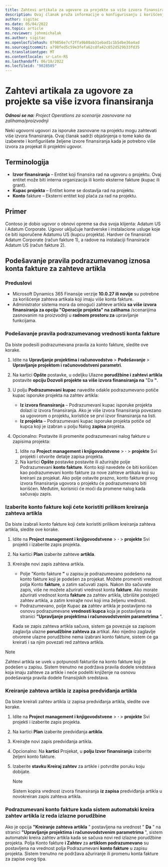 ```yaml
---
title: Zahtevi artikala za ugovore za projekte sa više izvora finansiranja
description: Ovaj članak pruža informacije o konfigurisanju i korišćenju zahteva artikala sa više izvora finansiranja.
author: sigitac
ms.date: 05/04/2022
ms.topic: article
ms.reviewer: johnmichalak
ms.author: sigitac
ms.openlocfilehash: 079856e7cf2ffa9b80ab31ebad1c1b5dbe36a4ad
ms.sourcegitcommit: a798fed5c59e3fefa62cdfa42c852d529b33fd35
ms.translationtype: MT
ms.contentlocale: sr-Latn-RS
ms.lasthandoff: 06/18/2022
ms.locfileid: "9028505"
---
```

# <a name="item-requirements-for-project-contracts-with-multiple-funding-sources"></a>Zahtevi artikala za ugovore za projekte sa više izvora finansiranja

_**Odnosi se na:** Project Operations za scenarije zasnovane na zalihama/proizvodnji_

Neki ugovorni ugovori za isporuke zasnovane na projektu mogu zahtevati više izvora finansiranja. Ovaj članak sadrži objašnjenja o tome kako da izaberete i konfigurišete željene izvore finansiranja kada je potrebno više izvora za projekat ili projektni ugovor.

## <a name="terminology"></a>Terminologija

- **Izvor finansiranja** – Entitet koji finansira rad na ugovoru o projektu. Ovaj entitet može biti interna organizacija ili konto eksterne fakture (kupac ili grant).
- **Kupac projekta** – Entitet kome se dostavlja rad na projektu.
- **Konto** fakture – Eksterni entitet koji plaća za rad na projektu.

## <a name="example"></a>Primer

Contoso je dobio ugovor o obnovi opreme sa dva svoja klijenta: Adatum US i Adatum Corporate. Ugovor uključuje hardverske i instalacione usluge koje će biti isporučene Adatumu US (kupcu projekta). Hardver će finansirati Adatum Corporate (račun fakture 1), a radove na instalaciji finansiraće Adatum US (račun fakture 2).

## <a name="set-up-invoice-account-defaulting-rules-for-item-requirements"></a>Podešavanje pravila podrazumevanog iznosa konta fakture za zahteve artikla

### <a name="prerequisites"></a>Preduslovi

- Microsoft Dynamics 365 Finansije verzije **10.0.27 ili novije** su potrebne za korišćenje zahteva artikala koji imaju više konta fakture.
- Administrator sistema mora da omogući zahteve artikla **sa više izvora finansiranja za opciju "Operacije projekta" na zalihama** /scenarijima zasnovanim na proizvodnji u **radnom prostoru za** upravljanje funkcijama.

### <a name="set-up-the-invoice-account-defaulting-rules"></a>Podešavanje pravila podrazumevanog vrednosti konta fakture

Da biste podesili podrazumevana pravila za konto fakture, sledite ove korake.

1. Idite na **Upravljanje projektima i računovodstvo** \> **Podešavanje** \> **Upravljanje projektom i računovodstveni parametri**.
1. Na kartici **Opšte** postavke, u odeljku Ulazne **porudžbine i zahtevi artikla** postavite **opciju Dozvoli projekte sa više izvora finansiranja na** "Da **"**.
1. U polju **Podrazumevani kupac** navedite odakle podrazumevano potiče kupac isporuke projekta na zahtev artikla:

    - **Iz izvora finansiranja** – Podrazumevani kupac isporuke projekta dolazi iz izvora finansiranja. Ako je više izvora finansiranja povezano sa ugovorom o projektu, koristiće se prvi izvor finansiranja na listi.
    - **Iz projekta** – Podrazumevani kupac isporuke projekta potiče od kupca koji je izabran u polju Nalog **zapisa** projekta.

1. Opcionalno: Postavite ili promenite podrazumevani nalog fakture u zapisima projekta:

    1. Idite na **Project management i knjigovodstvene** \> **·** \> **projekte** Svi projekti i otvorite detalje zapisa projekta.
    2. Na kartici **Opšte** postavke postavite ili ažurirajte polje Podrazumevani **konto fakture**. Konto koji navedete će biti korišćen kao podrazumevani konto fakture za nove zahteve artikala koji su kreirani za projekat. Ako polje ostavite prazno, konto fakture prvog izvora finansiranja ugovora o projektu će podrazumevano biti korišćen. Međutim, korisnici će moći da promene nalog kada sačuvaju zapis.

### <a name="select-the-invoice-account-to-use-when-you-create-an-item-requirement"></a>Izaberite konto fakture koji ćete koristiti prilikom kreiranja zahteva artikla

Da biste izabrali konto fakture koji ćete koristiti prilikom kreiranja zahteva artikla, sledite ove korake.

1. Idite na **Project management i knjigovodstvene** \> **·** \> **projekte** Svi projekti i izaberite zapis projekta.
1. Na kartici **Plan** izaberite zahteve **artikla**.
1. Kreirajte novi zapis zahteva artikla.

    - Polje "Konto fakture **"** u zapisu je podrazumevano podešeno na konto fakture koji je podešen za projekat. Možete promeniti vrednost polja Konto **fakture**, a zatim sačuvati zapis. Nakon što sačuvate zapis, više ne možete ažurirati vrednost konta **fakture**. Ako morate ažurirati vrednost konta **fakture** za zahtev artikla, izbrišite postojeći zahtev artikla, a zatim kreirajte novi koji ima željenu vrednost.
    - Podrazumevano, polje Kupac **za** zahtev artikla je postavljeno na osnovu podrazumevane **vrednosti kupca** koja je postavljena na stranici **"Upravljanje projektima i računovodstvenim parametrima** ".

    Kada se zapis zahteva artikla sačuva, sistem ga povezuje sa zapisom zaglavlja ulazne **porudžbine zahteva za** artikal. Ako nijedno zaglavlje otvorene ulazne porudžbine nema izabrani konto fakture, sistem će ga kreirati i sa njim povezati red zahteva artikla.

> [!NOTE]
> Zahtevi artikla se uvek u potpunosti fakturiše na konto fakture koji je podešen u zapisu. Sistem trenutno ne podržava pravila dodele sredstava koja imaju zahteve za artikle i neće podeliti knjiženje na osnovu podešavanja pravila dodele finansijskih sredstava.

### <a name="create-an-item-requirement-from-an-item-forecast-record"></a>Kreiranje zahteva artikla iz zapisa predviđanja artikla

Da biste kreirali zahtev artikla iz zapisa predviđanja artikla, sledite ove korake.

1. Idite na **Project management i knjigovodstvene** \> **·** \> **projekte** Svi projekti i izaberite zapis projekta.
1. Na kartici **Plan** izaberite predviđanja **artikla**.
1. Kreirajte novi zapis predviđanja artikla.
1. Opcionalno: Na **kartici** Projekat, u **polju Izvor finansiranja** izaberite željeni konto fakture.
1. Izaberite **stavku Kreiraj zahtev** za artikle i potvrdite poruku koju dobijate.

    > [!NOTE]
    > Sistem kopira vrednost izvora finansiranja **iz zapisa** predviđanja artikla u novokreiran zapis zahteva artikla.

### <a name="default-invoice-account-when-the-system-automatically-creates-an-item-requirement-from-a-purchase-order-line"></a>Podrazumevani konto fakture kada sistem automatski kreira zahtev artikla iz reda izlazne porudžbine

Ako je opcija **"Kreiranje zahteva artikla** " postavljena na vrednost " **Da** " na stranici **"Upravljanje projektima i računovodstvenim parametrima** ", sistem automatski kreira zahtev artikla kada se sačuva novi red izlazne porudžbine projekta. Polja Konto fakture **i Zahtev** za **artiklom podrazumevano** su postavljena na vrednost polja Podrazumevani **konto fakture** u zapisu projekta. Sistem trenutno ne podržava ažuriranje ili promenu konta fakture za zapise ovog tipa.
